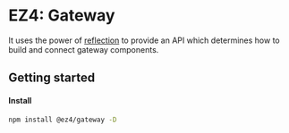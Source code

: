 # EZ4: Gateway

It uses the power of [reflection](../reflection/) to provide an API which determines how to build and connect gateway components.

## Getting started

#### Install

```sh
npm install @ez4/gateway -D
```

